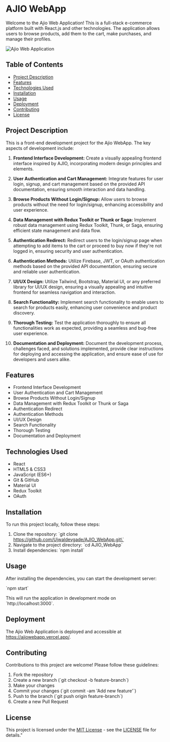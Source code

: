 # AJIO WebApp

Welcome to the Ajio Web Application! This is a full-stack e-commerce platform built with React.js and other technologies. The application allows users to browse products, add them to the cart, make purchases, and manage their profiles.

![Ajio Web Application](/images/screenshot.png)

## Table of Contents

- [Project Description](#project-description)
- [Features](#features)
- [Technologies Used](#technologies-used)
- [Installation](#installation)
- [Usage](#usage)
- [Deployment](#deployment)
- [Contributing](#contributing)
- [License](#license)

## Project Description

This is a front-end development project for the Ajio WebApp. The key aspects of development include:

1. **Frontend Interface Development:** Create a visually appealing frontend interface inspired by AJIO, incorporating modern design principles and elements.

2. **User Authentication and Cart Management:** Integrate features for user login, signup, and cart management based on the provided API documentation, ensuring smooth interaction and data handling.

3. **Browse Products Without Login/Signup:** Allow users to browse products without the need for login/signup, enhancing accessibility and user experience.

4. **Data Management with Redux Toolkit or Thunk or Saga:** Implement robust data management using Redux Toolkit, Thunk, or Saga, ensuring efficient state management and data flow.

5. **Authentication Redirect:** Redirect users to the login/signup page when attempting to add items to the cart or proceed to buy now if they're not logged in, ensuring security and user authentication.

6. **Authentication Methods:** Utilize Firebase, JWT, or OAuth authentication methods based on the provided API documentation, ensuring secure and reliable user authentication.

7. **UI/UX Design:** Utilize Tailwind, Bootstrap, Material UI, or any preferred library for UI/UX design, ensuring a visually appealing and intuitive frontend for seamless navigation and interaction.

8. **Search Functionality:** Implement search functionality to enable users to search for products easily, enhancing user convenience and product discovery.

9. **Thorough Testing:** Test the application thoroughly to ensure all functionalities work as expected, providing a seamless and bug-free user experience.

10. **Documentation and Deployment:** Document the development process, challenges faced, and solutions implemented, provide clear instructions for deploying and accessing the application, and ensure ease of use for developers and users alike.

## Features

- Frontend Interface Development
- User Authentication and Cart Management
- Browse Products Without Login/Signup
- Data Management with Redux Toolkit or Thunk or Saga
- Authentication Redirect
- Authentication Methods
- UI/UX Design
- Search Functionality
- Thorough Testing
- Documentation and Deployment

## Technologies Used

- React
- HTML5 & CSS3
- JavaScript (ES6+)
- Git & GitHub
- Material UI
- Redux Toolkit
- OAuth

## Installation

To run this project locally, follow these steps:

1. Clone the repository:
   \`git clone https://github.com/Ujwaldevgade/AJIO_WebApp.git\`
2. Navigate to the project directory:
   \`cd AJIO_WebApp\`
3. Install dependencies:
   \`npm install\`

## Usage

After installing the dependencies, you can start the development server:

\`npm start\`

This will run the application in development mode on \`http://localhost:3000\`.

## Deployment

The Ajio Web Application is deployed and accessible at https://ajiowebapp.vercel.app/.

## Contributing

Contributions to this project are welcome! Please follow these guidelines:

1. Fork the repository
2. Create a new branch (\`git checkout -b feature-branch\`)
3. Make your changes
4. Commit your changes (\`git commit -am 'Add new feature'\`)
5. Push to the branch (\`git push origin feature-branch\`)
6. Create a new Pull Request

## License

This project is licensed under the [MIT License](https://opensource.org/licenses/MIT) - see the [LICENSE](LICENSE) file for details."
